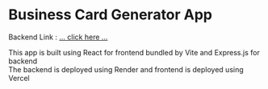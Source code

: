 # Business Card Generator App

Backend Link : [... click here ...](https://business-card-generator.onrender.com/card)

This app is built using React for frontend bundled by Vite and Express.js for backend  
The backend is deployed using Render and frontend is deployed using Vercel

